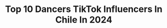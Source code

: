 ---
title: Top 10 Dancers TikTok Influencers In Chile In 2024
description: >-
  Find top dancers TikTok influencers in Chile in 2024. Most popular hashtags: #fyp #parati #foryou #viral.
platform: TikTok
hits: 12
text_top: See the top-rated TikTok influencers on inBeat.
text_bottom: Our search engine holds 12 TikTok influencers like this in Chile for you to collaborate.
profiles:
  - username: "satxrn.boyy"
    fullname: >-
      xᴜxᴜ 🧸🍯
    bio: >-
      🏳️‍🌈 DANCER 🚀 CHILE 🌱 Muchas gracias por los 30k 💖🎊🎉🥺
    location: "Chile"
    followers: 31900
    engagement: 1988
    commentsToLikes: 0.027186
    id: ckdbrjhjbc6xq0j23zhwt5l2x
    verified: false
    hashtags: "#lentejas, #dancecover, #curico, #fyp"
  - username: "torressvalentina"
    fullname: >-
      Valentina Torres💃🏻
    bio: >-
      18🚁 Belly Dancer💃🏻 Ig: torress.vcs🤍 📍Talca, Chile🇨🇱
    location: "Chile"
    followers: 78100
    engagement: 1083
    commentsToLikes: 0.021778
    id: ckd6lsddyfr7e0j239ecoxs2i
    verified: false
    hashtags: "#followerstiktok100k, #parati, #follow, #newtrend"
  - username: "martuchizzini"
    fullname: >-
      Martu Chizzini
    bio: >-
      💜✊🏼💚 🇦🇷Argentina🇦🇷 Si no subo nada me bloquearon sigan:➡️martuchizzini2
    location: "Chile"
    followers: 1100000
    engagement: 1470
    commentsToLikes: 0.007399
    id: ck8hqjf8t4g5h0j78vnikbmq3
    verified: false
    hashtags: "#mashup, #dance, #1m, #trend"
  - username: "victor_farfan__"
    fullname: >-
      Victor Farfan 
    bio: >-
      Sígueme en insta 👆 📩victorefarfancaceres@gmail.com L@s amo 4.3M YouTube 👇❤️🤪
    location: "Chile"
    followers: 4300000
    engagement: 1609
    commentsToLikes: 0.018175
    id: ck9fx05sw40ai0j78py3lgw60
    verified: true
    hashtags: "#fyp, #parati, #parejadela, #dancer"
  - username: "elchamodonald"
    fullname: >-
      ElChamoDonald
    bio: >-
      🥺Sígueme en IG/YT para más↖️ Donald version latina🦆 800k?🥺❣️ 🇻🇪-🇨🇱
    location: "Chile"
    followers: 776000
    engagement: 1654
    commentsToLikes: 0.028728
    id: ckb16qw4pu9ip0j23lm74nvmo
    verified: false
    hashtags: "#teamdonalds, #fyp, #xyzbca, #viral"
  - username: "cato.rd"
    fullname: >-
      Cato Riesco
    bio: >-
      EVTA❤️ Chileno🇨🇱 22 años ! 📍 Síganme en Insta🙇‍♂️ cato.nrd@gmail.com
    location: "Chile"
    followers: 591700
    engagement: 2077
    commentsToLikes: 0.004509
    id: ck9vaqeqak2uy0j78dmkqgzfy
    verified: false
    hashtags: "#rojaxfueraverdexdentro, #pegar, #parati, #dancer"
  - username: "majobleach"
    fullname: >-
      🧊bleach🧊
    bio: >-
      Chile🇨🇱 | insta: @majobleach 🛐 📧 contactomajobleach@gmail.com 🫂✨uwu
    location: "Chile"
    followers: 2000000
    engagement: 1488
    commentsToLikes: 0.011754
    id: ckb9nxhqzhy450j23wx0n7aa7
    verified: false
    hashtags: "#dancer, #easyconita, #traumada, #coronalook"
  - username: "franciscamora25"
    fullname: >-
      franciscamora25
    bio: >-
      Chilena 🇨🇱 Activa la campanita🔔↗️ 📩 franciscamoramagallanes25@gmail.com
    location: "Chile"
    followers: 168300
    engagement: 787
    commentsToLikes: 0.024117
    id: ck80onou4ikym0j78og1td67w
    verified: false
    hashtags: "#foryou, #tiktokchile, #humor, #tuneldeltiempo"
  - username: "karenbejaranotv"
    fullname: >-
      Karen Liecelotte Bejarano Flores
    bio: >-
      Holis! Bienvenidos a mi TikTok 🥰 estoy aprendiendo, así que no me presionen 😝
    location: "Chile"
    followers: 256400
    engagement: 521
    commentsToLikes: 0.012409
    id: ck902s6alcr6x0j78qzaf4a1i
    verified: false
    hashtags: "#viral, #trend, #foryou, #parati"
  - username: "angeliwiis_dancer"
    fullname: >-
      Angela🖤✨
    bio: >-
      Amo bailar🖤 Chilena💫 15🖤
    location: "Chile"
    followers: 2138
    engagement: 2204
    commentsToLikes: 0.032789
    id: ckcvhxe6rutx20j23e1drc3vd
    verified: false
    hashtags: "#parati, #fypage, #xyzbca, #dance"
---